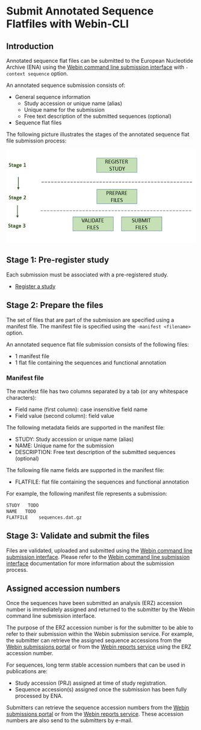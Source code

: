 # Submit Annotated Sequence Flatfiles with Webin-CLI

## Introduction

Annotated sequence flat files can be submitted to the European Nucleotide Archive (ENA)
using the [Webin command line submission interface](../general-guide/webin-cli.html)
with `-context sequence` option.

An annotated sequence submission consists of:
- General sequence information
   - Study accession or unique name (alias)
   - Unique name for the submission
   - Free text description of the submitted sequences (optional)
- Sequence flat files

The following picture illustrates the stages of the annotated sequence flat file submission process:

![Submission process](../images/webin-cli_03.png)

## Stage 1: Pre-register study

Each submission must be associated with a pre-registered study.

- [Register a study](study.html)

## Stage 2: Prepare the files

The set of files that are part of the submission are specified using a manifest file.
The manifest file is specified using the `-manifest <filename>` option.

An annotated sequence flat file submission consists of the following files:

- 1 manifest file
- 1 flat file containing the sequences and functional annotation

### Manifest file

The manifest file has two columns separated by a tab (or any whitespace characters):
- Field name (first column): case insensitive field name   
- Field value (second column): field value

The following metadata fields are supported in the manifest file:

- STUDY: Study accession or unique name (alias)
- NAME: Unique name for the submission
- DESCRIPTION: Free text description of the submitted sequences (optional)

The following file name fields are supported in the manifest file:

- FLATFILE: flat file containing the sequences and functional annotation

For example, the following manifest file represents a submission:

```
STUDY   TODO
NAME   TODO
FLATFILE    sequences.dat.gz
```

## Stage 3: Validate and submit the files

Files are validated, uploaded and submitted using the [Webin command line submission interface](../general-guide/webin-cli.html).
Please refer to the [Webin command line submission interface](../general-guide/webin-cli.html) documentation for more information
about the submission process.

## Assigned accession numbers

Once the sequences have been submitted an analysis (ERZ) accession number is immediately assigned and
returned to the submitter by the Webin command line submission interface.

The purpose of the ERZ accession number is for the submitter to be able to refer to their submission within the
Webin submission service. For example, the submitter can retrieve the assigned sequence accessions
from the [Webin submissions portal](../general-guide/submissions-portal.html) or from the [Webin reports service](../general-guide/reports-service.html) using
the ERZ accession number.

For sequences, long term stable accession numbers that can be used in publications are:

- Study accession (PRJ) assigned at time of study registration.
- Sequence accession(s) assigned once the submission has been fully processed by ENA.

Submitters can retrieve the sequence accession numbers from the [Webin submissions portal](../general-guide/submissions-portal.html)
or from the [Webin reports service](../general-guide/reports-service.html). These accession numbers are also send to the submitters by
e-mail.
